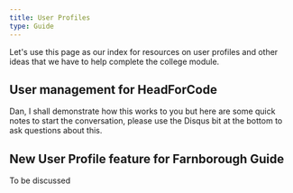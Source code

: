 ```yaml
---
title: User Profiles
type: Guide
---
```


Let's use this page as our index for resources on user profiles and other ideas that we have to help complete the college module.

## User management for HeadForCode

Dan, I shall demonstrate how this works to you but here are some quick notes to start the conversation, please use the Disqus bit at the bottom to ask questions about this.


## New User Profile feature for Farnborough Guide

To be discussed



